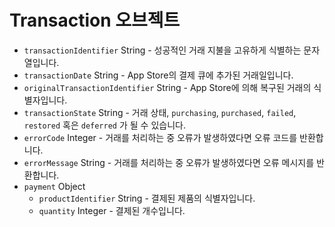 # Transaction 오브젝트

* `transactionIdentifier` String - 성공적인 거래 지불을 고유하게 식별하는 문자열입니다.
* `transactionDate` String - App Store의 결제 큐에 추가된 거래일입니다.
* `originalTransactionIdentifier` String - App Store에 의해 복구된 거래의 식별자입니다.
* `transactionState` String - 거래 상태, `purchasing`, `purchased`, `failed`, `restored` 혹은 `deferred` 가 될 수 있습니다.
* `errorCode` Integer - 거래를 처리하는 중 오류가 발생하였다면 오류 코드를 반환합니다.
* `errorMessage` String - 거래를 처리하는 중 오류가 발생하였다면 오류 메시지를 반환합니다.
* `payment` Object
  * `productIdentifier` String - 결제된 제품의 식별자입니다.
  * `quantity` Integer  - 결제된 개수입니다.
